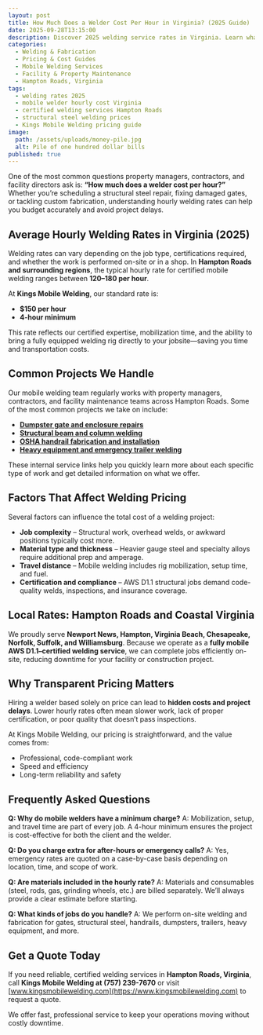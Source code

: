 ```yaml
---
layout: post
title: How Much Does a Welder Cost Per Hour in Virginia? (2025 Guide)
date: 2025-09-28T13:15:00
description: Discover 2025 welding service rates in Virginia. Learn what certified mobile welders charge per hour, factors that affect pricing, and how Kings Mobile Welding delivers transparent, reliable service across Hampton Roads.
categories:
  - Welding & Fabrication
  - Pricing & Cost Guides
  - Mobile Welding Services
  - Facility & Property Maintenance
  - Hampton Roads, Virginia
tags:
  - welding rates 2025
  - mobile welder hourly cost Virginia
  - certified welding services Hampton Roads
  - structural steel welding prices
  - Kings Mobile Welding pricing guide
image:
  path: /assets/uploads/money-pile.jpg
  alt: Pile of one hundred dollar bills
published: true
---
```

One of the most common questions property managers, contractors, and facility directors ask is: **“How much does a welder cost per hour?”**
Whether you’re scheduling a structural steel repair, fixing damaged gates, or tackling custom fabrication, understanding hourly welding rates can help you budget accurately and avoid project delays.

## Average Hourly Welding Rates in Virginia (2025)

Welding rates can vary depending on the job type, certifications required, and whether the work is performed on-site or in a shop.
In **Hampton Roads and surrounding regions**, the typical hourly rate for certified mobile welding ranges between **$120–$180 per hour**.

At **Kings Mobile Welding**, our standard rate is:

- **$150 per hour**
- **4-hour minimum**

This rate reflects our certified expertise, mobilization time, and the ability to bring a fully equipped welding rig directly to your jobsite—saving you time and transportation costs.

## Common Projects We Handle

Our mobile welding team regularly works with property managers, contractors, and facility maintenance teams across Hampton Roads. Some of the most common projects we take on include:

- [**Dumpster gate and enclosure repairs**](https://www.kingsmobilewelding.com/services/facility/dumpster-gates/)
- [**Structural beam and column welding**](https://www.kingsmobilewelding.com/services/structural/aws-d11-certified/)
- [**OSHA handrail fabrication and installation**](https://www.kingsmobilewelding.com/services/structural/handrails-welding/)
- [**Heavy equipment and emergency trailer welding**](https://www.kingsmobilewelding.com/services/facility/emergency-repairs/)

These internal service links help you quickly learn more about each specific type of work and get detailed information on what we offer.

## Factors That Affect Welding Pricing

Several factors can influence the total cost of a welding project:

- **Job complexity** – Structural work, overhead welds, or awkward positions typically cost more.
- **Material type and thickness** – Heavier gauge steel and specialty alloys require additional prep and amperage.
- **Travel distance** – Mobile welding includes rig mobilization, setup time, and fuel.
- **Certification and compliance** – AWS D1.1 structural jobs demand code-quality welds, inspections, and insurance coverage.

## Local Rates: Hampton Roads and Coastal Virginia

We proudly serve **Newport News, Hampton, Virginia Beach, Chesapeake, Norfolk, Suffolk, and Williamsburg**.
Because we operate as a **fully mobile AWS D1.1–certified welding service**, we can complete jobs efficiently on-site, reducing downtime for your facility or construction project.

## Why Transparent Pricing Matters

Hiring a welder based solely on price can lead to **hidden costs and project delays**.
Lower hourly rates often mean slower work, lack of proper certification, or poor quality that doesn’t pass inspections.

At Kings Mobile Welding, our pricing is straightforward, and the value comes from:

- Professional, code-compliant work
- Speed and efficiency
- Long-term reliability and safety

## Frequently Asked Questions

**Q: Why do mobile welders have a minimum charge?**
A: Mobilization, setup, and travel time are part of every job. A 4-hour minimum ensures the project is cost-effective for both the client and the welder.

**Q: Do you charge extra for after-hours or emergency calls?**
A: Yes, emergency rates are quoted on a case-by-case basis depending on location, time, and scope of work.

**Q: Are materials included in the hourly rate?**
A: Materials and consumables (steel, rods, gas, grinding wheels, etc.) are billed separately. We’ll always provide a clear estimate before starting.

**Q: What kinds of jobs do you handle?**
A: We perform on-site welding and fabrication for gates, structural steel, handrails, dumpsters, trailers, heavy equipment, and more.

## Get a Quote Today

If you need reliable, certified welding services in **Hampton Roads, Virginia**, call **Kings Mobile Welding at (757) 239-7670** or visit [www.kingsmobilewelding.com](https://www.kingsmobilewelding.com) to request a quote.

We offer fast, professional service to keep your operations moving without costly downtime.

